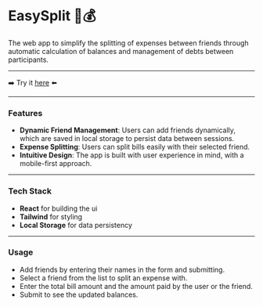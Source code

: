 <h1>EasySplit 👫💰</h1>

The web app to simplify the splitting of expenses between friends through automatic calculation of balances and management of debts between participants.

---

➡️ Try it [here](https://easy-splitting.netlify.app/) ⬅️

---

<h3>Features</h3>

- **Dynamic Friend Management**: Users can add friends dynamically, which are saved in local storage to persist data between sessions.
- **Expense Splitting**: Users can split bills easily with their selected friend.
- **Intuitive Design**: The app is built with user experience in mind, with a mobile-first approach.

---

<h3>Tech Stack</h3>

- **React** for building the ui
- **Tailwind** for styling
- **Local Storage** for data persistency

---

<h3>Usage</h3>

- Add friends by entering their names in the form and submitting.
- Select a friend from the list to split an expense with.
- Enter the total bill amount and the amount paid by the user or the friend.
- Submit to see the updated balances.